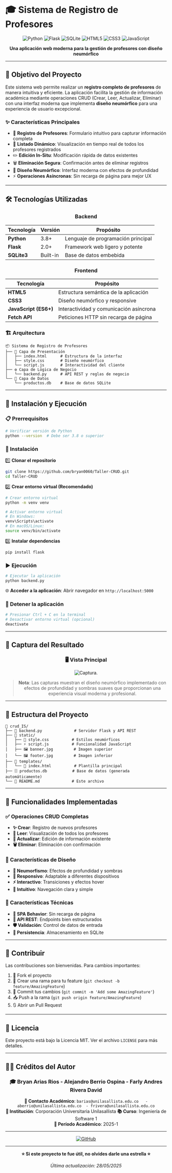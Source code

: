 # 🎓 Sistema de Registro de Profesores

<div align="center">

![Python](https://img.shields.io/badge/Python-3776AB?style=for-the-badge&logo=python&logoColor=white)
![Flask](https://img.shields.io/badge/Flask-000000?style=for-the-badge&logo=flask&logoColor=white)
![SQLite](https://img.shields.io/badge/SQLite-07405E?style=for-the-badge&logo=sqlite&logoColor=white)
![HTML5](https://img.shields.io/badge/HTML5-E34F26?style=for-the-badge&logo=html5&logoColor=white)
![CSS3](https://img.shields.io/badge/CSS3-1572B6?style=for-the-badge&logo=css3&logoColor=white)
![JavaScript](https://img.shields.io/badge/JavaScript-F7DF1E?style=for-the-badge&logo=javascript&logoColor=black)

**Una aplicación web moderna para la gestión de profesores con diseño neumórfico**


</div>

---

## 🎯 Objetivo del Proyecto

Este sistema web permite realizar un **registro completo de profesores** de manera intuitiva y eficiente. La aplicación facilita la gestión de información académica mediante operaciones CRUD (Crear, Leer, Actualizar, Eliminar) con una interfaz moderna que implementa **diseño neumórfico** para una experiencia de usuario excepcional.

### ✨ Características Principales

- 📝 **Registro de Profesores**: Formulario intuitivo para capturar información completa
- 👥 **Listado Dinámico**: Visualización en tiempo real de todos los profesores registrados
- ✏️ **Edición In-Situ**: Modificación rápida de datos existentes
- 🗑️ **Eliminación Segura**: Confirmación antes de eliminar registros
- 🎨 **Diseño Neumórfico**: Interfaz moderna con efectos de profundidad
- ⚡ **Operaciones Asíncronas**: Sin recarga de página para mejor UX

---

## 🛠️ Tecnologías Utilizadas

<div align="center">

### Backend
| Tecnología | Versión | Propósito |
|-----------|---------|-----------|
| **Python** | 3.8+ | Lenguaje de programación principal |
| **Flask** | 2.0+ | Framework web ligero y potente |
| **SQLite3** | Built-in | Base de datos embebida |

### Frontend
| Tecnología | Propósito |
|-----------|-----------|
| **HTML5** | Estructura semántica de la aplicación |
| **CSS3** | Diseño neumórfico y responsive |
| **JavaScript (ES6+)** | Interactividad y comunicación asíncrona |
| **Fetch API** | Peticiones HTTP sin recarga de página |

</div>

### 🏗️ Arquitectura

```
📦 Sistema de Registro de Profesores
├── 🎨 Capa de Presentación
│   ├── index.html      # Estructura de la interfaz
│   ├── style.css       # Diseño neumórfico
│   └── script.js       # Interactividad del cliente
├── ⚙️ Capa de Lógica de Negocio
│   └── backend.py      # API REST y reglas de negocio
└── 💾 Capa de Datos
    └── productos.db    # Base de datos SQLite
```

---

## 🚀 Instalación y Ejecución

### 📋 Prerrequisitos

```bash
# Verificar versión de Python
python --version  # Debe ser 3.8 o superior
```

### 🔧 Instalación

1️⃣ **Clonar el repositorio**
```bash
git clone https://github.com/bryan0060/Taller-CRUD.git
cd Taller-CRUD
```

2️⃣ **Crear entorno virtual (Recomendado)**
```bash
# Crear entorno virtual
python -m venv venv

# Activar entorno virtual
# En Windows:
venv\Scripts\activate
# En macOS/Linux:
source venv/bin/activate
```

3️⃣ **Instalar dependencias**
```bash
pip install flask
```

### ▶️ Ejecución

```bash
# Ejecutar la aplicación
python backend.py
```

🌐 **Acceder a la aplicación**: Abrir navegador en `http://localhost:5000`

### 🛑 Detener la aplicación

```bash
# Presionar Ctrl + C en la terminal
# Desactivar entorno virtual (opcional)
deactivate
```

---

## 📱 Captura del Resultado

<div align="center">

### 🖥️ Vista Principal
![Captura](https://i.imgur.com/sFqfhNn.png).



> **Nota**: Las capturas muestran el diseño neumórfico implementado con efectos de profundidad y sombras suaves que proporcionan una experiencia visual moderna y profesional.

</div>

---

## 📁 Estructura del Proyecto

```
📂 crud_IS/
├── 📄 backend.py              # Servidor Flask y API REST
├── 📂 static/
│   ├── 🎨 style.css          # Estilos neumórficos
│   ├── ⚡ script.js          # Funcionalidad JavaScript
│   ├── 🖼️ banner.jpg         # Imagen superior
│   └── 🖼️ footer.jpg         # Imagen inferior
├── 📂 templates/
│   └── 📄 index.html          # Plantilla principal
├── 🗄️ productos.db           # Base de datos (generada automáticamente)
└── 📖 README.md              # Este archivo
```

---

## 🚀 Funcionalidades Implementadas

### ✅ Operaciones CRUD Completas

- **✨ Crear**: Registro de nuevos profesores
- **👀 Leer**: Visualización de todos los profesores
- **📝 Actualizar**: Edición de información existente  
- **🗑️ Eliminar**: Eliminación con confirmación

### 🎨 Características de Diseño

- **🌊 Neumorfismo**: Efectos de profundidad y sombras
- **📱 Responsivo**: Adaptable a diferentes dispositivos
- **⚡ Interactivo**: Transiciones y efectos hover
- **🎯 Intuitivo**: Navegación clara y simple

### 🔧 Características Técnicas

- **🔄 SPA Behavior**: Sin recarga de página
- **📡 API REST**: Endpoints bien estructurados
- **🛡️ Validación**: Control de datos de entrada
- **💾 Persistencia**: Almacenamiento en SQLite

---

## 🤝 Contribuir

Las contribuciones son bienvenidas. Para cambios importantes:

1. 🍴 Fork el proyecto
2. 🌿 Crear una rama para tu feature (`git checkout -b feature/AmazingFeature`)
3. 💾 Commit tus cambios (`git commit -m 'Add some AmazingFeature'`)
4. 📤 Push a la rama (`git push origin feature/AmazingFeature`)
5. 🔃 Abrir un Pull Request

---

## 📄 Licencia

Este proyecto está bajo la Licencia MIT. Ver el archivo `LICENSE` para más detalles.

---

## 👨‍💻 Créditos del Autor

<div align="center">

### 🎓 Bryan Arias Rios - Alejandro Berrio Ospina - Farly Andres Rivera David

**📧 Contacto Académico**: `barias@unilasallista.edu.co   -   aberrio@unilasallista.edu.co  - frivera@unilasallista.edu.co`  
**🏫 Institución**: Corporación Universitaria Unilasallista
**📚 Curso**: Ingeniería de Software 1  
**📅 Período Académico**: 2025-1  

---


[![GitHub](https://img.shields.io/badge/GitHub-100000?style=for-the-badge&logo=github&logoColor=white)](https://github.com/tu-usuario)

</div>

---

<div align="center">

**⭐ Si este proyecto te fue útil, no olvides darle una estrella ⭐**

*Última actualización: 28/05/2025*

</div>
